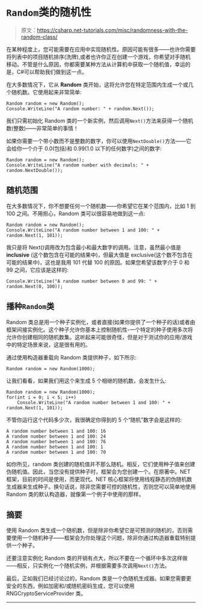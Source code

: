 # `Random`类的随机性

> 原文：<https://csharp.net-tutorials.com/misc/randomness-with-the-random-class/>

在某种程度上，您可能需要在应用中实现随机性。原因可能有很多——也许你需要将列表中的项目随机排序(洗牌),或者也许你正在创建一个游戏，你希望对手随机移动。不管是什么原因，你都需要某种方法从计算机中获取一个随机值，幸运的是，C#可以帮助我们做到这一点。

在大多数情况下，它从 **Random** 类开始，这将允许您在特定范围内生成一个或几个随机数。它使用起来非常简单:

```
Random random = new Random();
Console.WriteLine("A random number: " + random.Next());
```

我们只需初始化 Random 类的一个新实例，然后调用`Next()`方法来获得一个随机数(整数)——非常简单的事情！

如果你需要一个带小数而不是整数的数字，你可以使用`NextDouble()`方法——它会给你一个介于 0.0(包括)和 0.99(1.0 以下的任何数字)之间的数字:

```
Random random = new Random();
Console.WriteLine("A random number with decimals: " + random.NextDouble());
```

<input type="hidden" name="IL_IN_ARTICLE">

## 随机范围

在大多数情况下，你不想要任何一个随机数——你希望它在某个范围内，比如 1 到 100 之间。不用担心，Random 类可以很容易地做到这一点:

```
Random random = new Random();
Console.WriteLine("A random number between 1 and 100: " + random.Next(1, 101));
```

我只是将 Next()调用改为包含最小和最大数字的调用。注意，虽然最小值是 **inclusive** (这个数包含在可能的结果中)，但最大值是 exclusive(这个数不包含在可能的结果中)，这也是我用 101 代替 100 的原因。如果您希望该数字介于 0 和 99 之间，它应该是这样的:

```
Console.WriteLine("A random number between 0 and 99: " + random.Next(0, 100));
```

## 播种`Random`类

Random 类总是用一个种子实例化，或者直接(如果你提供了一个种子的话)或者由框架间接实例化。这个种子允许你基本上控制随机性-一个特定的种子使用多次将允许你创建相同的随机数集。这听起来可能很奇怪，但是对于测试你的应用/游戏中的特定场景来说，这是很有用的。

通过使用构造器重载向 Random 类提供种子，如下所示:

```
Random random = new Random(1000);
```

让我们看看，如果我们用这个来生成 5 个相继的随机数，会发生什么:

```
Random random = new Random(1000);
for(int i = 0; i < 5; i++)
	Console.WriteLine("A random number between 1 and 100: " + random.Next(1, 101));
```

不管你运行这个代码多少次，我很确定你得到的 5 个“随机”数字会是这样的:

```
A random number between 1 and 100: 16
A random number between 1 and 100: 24
A random number between 1 and 100: 76
A random number between 1 and 100: 1
A random number between 1 and 100: 70
```

如你所见，random 类创建的随机值并不那么随机。相反，它们使用种子值来创建伪随机值。因此，当您没有提供种子时，框架会为您创建一个。在原著中。NET 框架，目前的时间是使用，而更现代。NET 核心框架将使用线程静态的伪随机数生成器来生成种子。换句话说，除非您需要可控的随机性，否则您可以简单地使用 Random 类的默认构造器，就像第一个例子中使用的那样。

## 摘要

使用 Random 类生成一个随机数，但是除非你希望它是可预测的随机的，否则需要使用一个随机种子——框架会为你处理这个问题，除非你通过构造器重载特别提供一个种子。

还要注意实例化 Random 类的开销有点大，所以不要在一个循环中多次这样做——相反，只实例化一个随机实例，并根据需要多次调用`Next()`方法。

最后，正如我们已经讨论过的，Random 类是一个伪随机生成器。如果您需要更安全的东西，例如加密和/或随机密码生成，您可以使用 RNGCryptoServiceProvider 类。

* * *